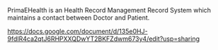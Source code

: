 PrimaEHealth is an Health Record Management Record System which maintains a contact between Doctor and Patient.

https://docs.google.com/document/d/135e0HJ-9fdIR4ca2qtJ6RHPXXQDwYT2BKFZdwm673y4/edit?usp=sharing
